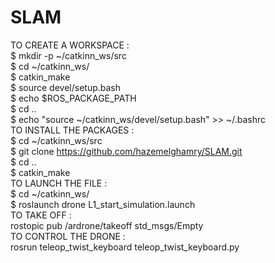 # SLAM
TO CREATE A WORKSPACE : <br/>
$ mkdir -p ~/catkinn_ws/src <br/>
$ cd ~/catkinn_ws/ <br/>
$ catkin_make <br/>
$ source devel/setup.bash <br/>
$ echo $ROS_PACKAGE_PATH <br/>
$ cd .. <br/>
$  echo "source ~/catkinn_ws/devel/setup.bash" >> ~/.bashrc <br/>
TO INSTALL THE PACKAGES : <br/>
$ cd ~/catkinn_ws/src <br/>
$ git clone https://github.com/hazemelghamry/SLAM.git <br/>
$ cd .. <br/>
$ catkin_make <br/>
TO LAUNCH THE FILE : <br/>
$ cd ~/catkinn_ws/ <br/>
$ roslaunch drone L1_start_simulation.launch <br/>
TO TAKE OFF : <br/>
rostopic pub /ardrone/takeoff std_msgs/Empty <br/>
TO CONTROL THE DRONE : <br/>
rosrun teleop_twist_keyboard teleop_twist_keyboard.py
